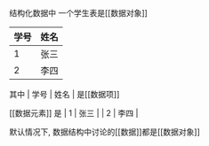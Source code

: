 
 结构化数据中 一个学生表是[[数据对象]]

| 学号 | 姓名    |
| ---- | ---- |
| 1 | 张三 |
| 2 | 李四 |

其中  | 学号 | 姓名 |  是[[数据项]]

[[数据元素]] 是
| 1 | 张三 |
| 2 | 李四 |


默认情况下, 数据结构中讨论的[[数据]]都是[[数据对象]]

